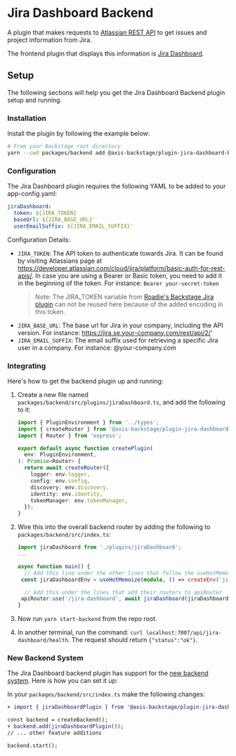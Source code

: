 # Jira Dashboard Backend

A plugin that makes requests to [Atlassian REST API](https://developer.atlassian.com/server/jira/platform/rest-apis/) to get issues and project information from Jira.

The frontend plugin that displays this information is [Jira Dashboard](https://github.com/AxisCommunications/backstage-plugins/blob/main/plugins/jira-dashboard).

## Setup

The following sections will help you get the Jira Dashboard Backend plugin setup and running.

### Installation

Install the plugin by following the example below:

```bash
# From your Backstage root directory
yarn --cwd packages/backend add @axis-backstage/plugin-jira-dashboard-backend
```

### Configuration

The Jira Dashboard plugin requires the following YAML to be added to your app-config.yaml:

```yaml
jiraDashboard:
  token: ${JIRA_TOKEN}
  baseUrl: ${JIRA_BASE_URL}'
  userEmailSuffix: ${JIRA_EMAIL_SUFFIX}'
```

Configuration Details:

- `JIRA_TOKEN`: The API token to authenticate towards Jira. It can be found by visiting Atlassians page at https://developer.atlassian.com/cloud/jira/platform/basic-auth-for-rest-apis/. In case you are using a Bearer or Basic token, you need to add it in the beginning of the token. For instance: `Bearer your-secret-token`
  > Note: The JIRA_TOKEN variable from [Roadie's Backstage Jira plugin](https://roadie.io/backstage/plugins/jira) can not be reused here because of the added encoding in this token.
- `JIRA_BASE_URL`: The base url for Jira in your company, including the API version. For instance: https://jira.se.your-company.com/rest/api/2/'
- `JIRA_EMAIL_SUFFIX`: The email suffix used for retrieving a specific Jira user in a company. For instance: @your-company.com

### Integrating

Here's how to get the backend plugin up and running:

1. Create a new file named `packages/backend/src/plugins/jiraDashboard.ts`, and add the following to it:

   ```ts
   import { PluginEnvironment } from '../types';
   import { createRouter } from '@axis-backstage/plugin-jira-dashboard-backend';
   import { Router } from 'express';

   export default async function createPlugin(
     env: PluginEnvironment,
   ): Promise<Router> {
     return await createRouter({
       logger: env.logger,
       config: env.config,
       discovery: env.discovery,
       identity: env.identity,
       tokenManager: env.tokenManager,
     });
   }
   ```

2. Wire this into the overall backend router by adding the following to `packages/backend/src/index.ts`:

   ```ts
   import jiraDashboard from './plugins/jiraDashboard';
   ...

   async function main() {
     // Add this line under the other lines that follow the useHotMemoize pattern
    const jiraDashboardEnv = useHotMemoize(module, () => createEnv('jira-dashboard'),

     // Add this under the lines that add their routers to apiRouter
    apiRouter.use('/jira-dashboard', await jiraDashboard(jiraDashboardEnv));
   }
   ```

3. Now run `yarn start-backend` from the repo root.

4. In another terminal, run the command: `curl localhost:7007/api/jira-dashboard/health`. The request should return `{"status":"ok"}`.

### New Backend System

The Jira Dashboard backend plugin has support for the [new backend system](https://backstage.io/docs/backend-system/). Here is how you can set it up:

In your `packages/backend/src/index.ts` make the following changes:

```diff
+ import { jiraDashboardPlugin } from '@axis-backstage/plugin-jira-dashboard-backend';

const backend = createBackend();
+ backend.add(jiraDashboardPlugin());
// ... other feature additions

backend.start();
```
